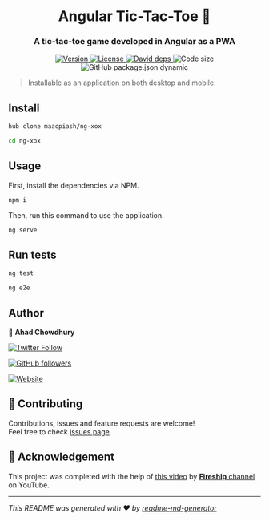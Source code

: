<h1 align="center">Angular Tic-Tac-Toe 👋</h1>
<h3 align="center">A tic-tac-toe game developed in Angular as a PWA</h3>
<p align="center">
  <a href="https://github.com/maacpiash/ng-xox/blob/master/package.json#L3" target="_blank">
    <img alt="Version" src="https://img.shields.io/github/package-json/v/maacpiash/ng-xox?style=flat-square" />
  </a>
  <a href="https://github.com/maacpiash/ng-xox/blob/master/LICENSE" target="_blank">
    <img alt="License" src="https://img.shields.io/github/license/maacpiash/ng-xox?style=flat-square" />
  </a>
  <a href="https://github.com/maacpiash/ng-xox/blob/master/package.json#L17" target="_blank">
    <img alt="David deps" src="https://img.shields.io/david/maacpiash/ng-xox?style=flat-square">
  </a>
  <img alt="Code size" src="https://img.shields.io/github/languages/code-size/maacpiash/ng-xox?style=flat-square">
  <img alt="GitHub package.json dynamic" src="https://img.shields.io/github/package-json/keywords/maacpiash/ng-xox?style=flat-square">
</p>

> Installable as an application on both desktop and mobile.

## Install

```sh
hub clone maacpiash/ng-xox

cd ng-xox
```

## Usage

First, install the dependencies via NPM.

```sh
npm i
```

Then, run this command to use the application.

```sh
ng serve
```

## Run tests

```sh
ng test

ng e2e
```

## Author

👤 **Ahad Chowdhury**

[![Twitter Follow](https://img.shields.io/twitter/follow/maacpiash?label=Follow&style=social)](https://twitter.com/maacpiash)

[![GitHub followers](https://img.shields.io/github/followers/maacpiash?label=Follow&style=social)](https://github.com/maacpiash)

[![Website](https://img.shields.io/badge/Visit-my%20website-green)](https://www.maacpiash.com)

## 🤝 Contributing

Contributions, issues and feature requests are welcome!<br />Feel free to check [issues page](https://github.com/maacpiash/ng-xox/issues).

## 📝 Acknowledgement

This project was completed with the help of [this video](https://www.youtube.com/watch?v=G0bBLvWXBvc) by [**Fireship** channel](https://www.youtube.com/channel/UCsBjURrPoezykLs9EqgamOA) on YouTube.

***
_This README was generated with ❤️ by [readme-md-generator](https://github.com/kefranabg/readme-md-generator)_
